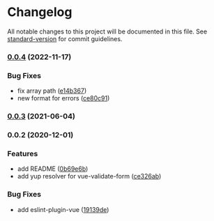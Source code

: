 # Changelog

All notable changes to this project will be documented in this file. See [standard-version](https://github.com/conventional-changelog/standard-version) for commit guidelines.

### [0.0.4](https://github.com/leonied7/vue-validate-form-resolvers/compare/v0.0.3...v0.0.4) (2022-11-17)


### Bug Fixes

* fix array path ([e14b367](https://github.com/leonied7/vue-validate-form-resolvers/commit/e14b3673878102eab10a431da62b70c13733fab7))
* new format for errors ([ce80c91](https://github.com/leonied7/vue-validate-form-resolvers/commit/ce80c91ab935fa298be2ce38e69e86f5020e417d))

### [0.0.3](https://github.com/leonied7/vue-validate-form-resolvers/compare/v0.0.2...v0.0.3) (2021-06-04)

### 0.0.2 (2020-12-01)


### Features

* add README ([0b69e6b](https://github.com/leonied7/vue-validate-form-resolvers/commit/0b69e6b434ad6cd038a7afcacd7de4e166ba461d))
* add yup resolver for vue-validate-form ([ce326ab](https://github.com/leonied7/vue-validate-form-resolvers/commit/ce326abc3916df4b67ef67a2829907bf42a45d69))


### Bug Fixes

* add eslint-plugin-vue ([19139de](https://github.com/leonied7/vue-validate-form-resolvers/commit/19139de60231d5f2ab380e54f34ce1f2d7463441))

